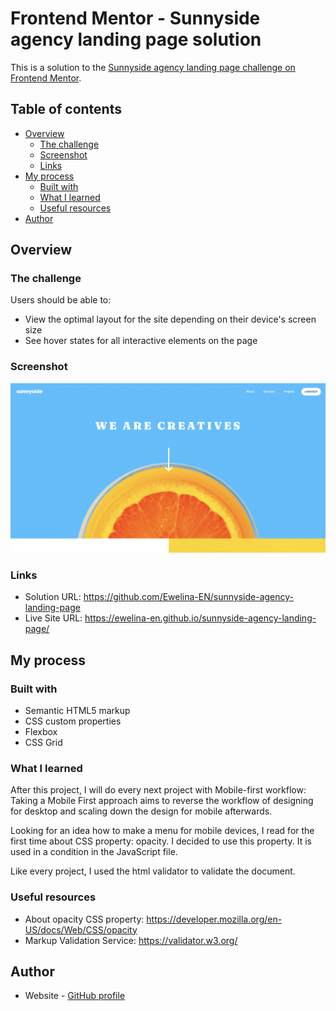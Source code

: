 # Frontend Mentor - Sunnyside agency landing page solution

This is a solution to the [Sunnyside agency landing page challenge on Frontend Mentor](https://www.frontendmentor.io/challenges/sunnyside-agency-landing-page-7yVs3B6ef).

## Table of contents

- [Overview](#overview)
  - [The challenge](#the-challenge)
  - [Screenshot](#screenshot)
  - [Links](#links)
- [My process](#my-process)
  - [Built with](#built-with)
  - [What I learned](#what-i-learned)
  - [Useful resources](#useful-resources)
- [Author](#author)

## Overview

### The challenge

Users should be able to:

- View the optimal layout for the site depending on their device's screen size
- See hover states for all interactive elements on the page

### Screenshot

![](./images/screenshot.png)


### Links

- Solution URL: https://github.com/Ewelina-EN/sunnyside-agency-landing-page
- Live Site URL: https://ewelina-en.github.io/sunnyside-agency-landing-page/

## My process

### Built with

- Semantic HTML5 markup
- CSS custom properties
- Flexbox
- CSS Grid
### What I learned

After this project, I will do every next project with Mobile-first workflow: Taking a Mobile First approach aims to reverse the workflow of designing for desktop and scaling down the design for mobile afterwards.

Looking for an idea how to make a menu for mobile devices, I read for the first time about CSS property: opacity. I decided to use this property. It is used in a condition in the JavaScript file. 

Like every project, I used the html validator to validate the document.

### Useful resources

- About opacity CSS property: https://developer.mozilla.org/en-US/docs/Web/CSS/opacity
- Markup Validation Service: https://validator.w3.org/

## Author

- Website - [GitHub profile](https://github.com/Ewelina-EN)
